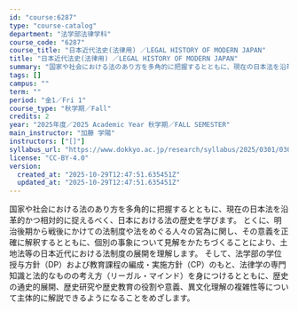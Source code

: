 ```yaml
---
id: "course:6287"
type: "course-catalog"
department: "法学部法律学科"
course_code: "6287"
course_title: "日本近代法史(法律用) ／LEGAL HISTORY OF MODERN JAPAN"
title: "日本近代法史(法律用) ／LEGAL HISTORY OF MODERN JAPAN"
summary: "国家や社会における法のあり方を多角的に把握するとともに、現在の日本法を沿革的かつ相対的に捉えるべく、日本における法の歴史を学びます。 とくに、明治後期から戦後にかけての法制度や法をめぐる人々の営為に関し、その意義を正確に解釈するとともに、個…"
tags: []
campus: ""
term: ""
period: "金1／Fri 1"
course_type: "秋学期／Fall"
credits: 2
year: "2025年度／2025 Academic Year 秋学期／FALL SEMESTER"
main_instructor: "加藤 学陽"
instructors: ["[]"]
syllabus_url: "https://www.dokkyo.ac.jp/research/syllabus/2025/0301/0301_06287_ja_JP.html"
license: "CC-BY-4.0"
version:
  created_at: "2025-10-29T12:47:51.635451Z"
  updated_at: "2025-10-29T12:47:51.635451Z"
---
```

国家や社会における法のあり方を多角的に把握するとともに、現在の日本法を沿革的かつ相対的に捉えるべく、日本における法の歴史を学びます。 とくに、明治後期から戦後にかけての法制度や法をめぐる人々の営為に関し、その意義を正確に解釈するとともに、個別の事象について見解をかたちづくることにより、土地法等の日本近代における法制度の展開を理解します。 そして、法学部の学位授与方針（DP）および教育課程の編成・実施方針（CP）のもと、法律学の専門知識と法的なものの考え方（リーガル・マインド）を身につけるとともに、歴史の通史的展開、歴史研究や歴史教育の役割や意義、異文化理解の複雑性等について主体的に解説できるようになることをめざします。
